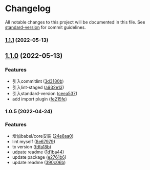 # Changelog

All notable changes to this project will be documented in this file. See [standard-version](https://github.com/conventional-changelog/standard-version) for commit guidelines.

### [1.1.1](https://github.com/novlan1/eslint-config-light/compare/v1.1.0...v1.1.1) (2022-05-13)

## [1.1.0](https://github.com/novlan1/eslint-config-light/compare/v1.0.5...v1.1.0) (2022-05-13)


### Features

* 引入commitlint ([3d3180b](https://github.com/novlan1/eslint-config-light/commit/3d3180ba5653219cee1e0d84eadc0615cf318918))
* 引入lint-staged ([a932e13](https://github.com/novlan1/eslint-config-light/commit/a932e1358bfc67e30f25fc901e0fb2e7fb7135e1))
* 引入standard-version ([ceea537](https://github.com/novlan1/eslint-config-light/commit/ceea5375ab24de57a6edd5e323f50f6b20bac419))
* add import plugin ([fe215fe](https://github.com/novlan1/eslint-config-light/commit/fe215fe938aa9103a03f15548dfebbc68631d3e7))

### 1.0.5 (2022-04-24)


### Features

* 增加babel/core安装 ([24e8aa0](https://github.com/novlan1/eslint-config-light/commit/24e8aa01cce21e560d5b68b03f748c85957ebc4b))
* lint myself ([8e67979](https://github.com/novlan1/eslint-config-light/commit/8e67979f33a2354c0b86fdda93471e30d10a06bc))
* tx version ([fdfa18b](https://github.com/novlan1/eslint-config-light/commit/fdfa18bb52facf65b933a6e655297b9eee397a76))
* udpate readme ([1d1ba44](https://github.com/novlan1/eslint-config-light/commit/1d1ba44e52d077b67d0e7153b80c64dfe43907ad))
* update package ([e2761b6](https://github.com/novlan1/eslint-config-light/commit/e2761b690aea96a5d8e4d66b964a1a94eb45e6df))
* update readme ([390c06b](https://github.com/novlan1/eslint-config-light/commit/390c06b15cd078736b935e3156789a4c381ddeba))
